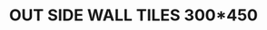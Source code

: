 ---
title: OUT SIDE WALL TILES 300*450
description: A Good Description
# featured_image: image.jpg
weight: 1

# list pages require at least one image to be displayed.
---